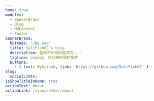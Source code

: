 ```yaml
---
home: true
modules:
  - BannerBrand
  - Blog
  - MdContent
  - Footer
bannerBrand:
  bgImage: '/bg.svg'
  title: SaltFishGC`s blog
  description: 蓝狗不知何时能写完-。-
  tagline: anyway，欢迎来到我的博客
  buttons:
    - { text: MyGithub, link: 'https://github.com/SaltFishGC' }
blog:
  socialLinks:
isShowTitleInHome: true
actionText: About
actionLink: /views/other/about
---
```

